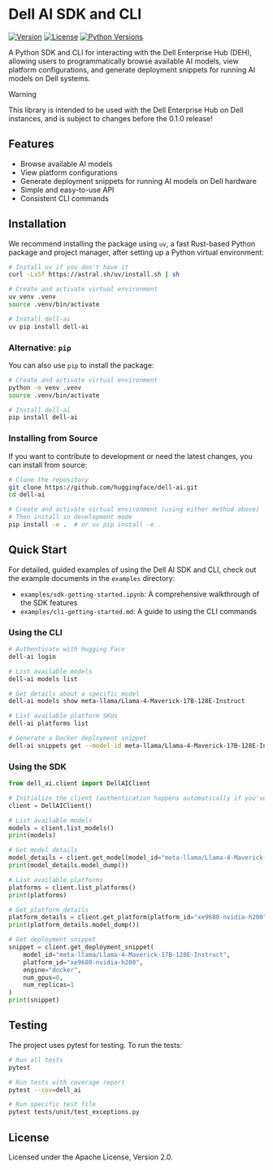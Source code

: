 # Dell AI SDK and CLI

[![Version](https://img.shields.io/badge/version-0.0.3-orange)](https://github.com/huggingface/dell-ai)
[![License](https://img.shields.io/badge/License-Apache_2.0-blue.svg)](https://opensource.org/licenses/Apache-2.0)
[![Python Versions](https://img.shields.io/badge/python-3.10%2B-blue)](https://www.python.org/downloads/)

A Python SDK and CLI for interacting with the Dell Enterprise Hub (DEH), allowing users to programmatically browse available AI models, view platform configurations, and generate deployment snippets for running AI models on Dell systems.

> [!WARNING]
> This library is intended to be used with the Dell Enterprise Hub on Dell instances,
> and is subject to changes before the 0.1.0 release!

## Features

- Browse available AI models
- View platform configurations
- Generate deployment snippets for running AI models on Dell hardware
- Simple and easy-to-use API
- Consistent CLI commands

## Installation

We recommend installing the package using `uv`, a fast Rust-based Python package and project manager, after setting up a Python virtual environment:

```bash
# Install uv if you don't have it
curl -LsSf https://astral.sh/uv/install.sh | sh

# Create and activate virtual environment
uv venv .venv
source .venv/bin/activate

# Install dell-ai
uv pip install dell-ai
```

### Alternative: `pip`

You can also use `pip` to install the package:

```bash
# Create and activate virtual environment
python -m venv .venv
source .venv/bin/activate

# Install dell-ai
pip install dell-ai
```

### Installing from Source

If you want to contribute to development or need the latest changes, you can install from source:

```bash
# Clone the repository
git clone https://github.com/huggingface/dell-ai.git
cd dell-ai

# Create and activate virtual environment (using either method above)
# Then install in development mode
pip install -e .  # or uv pip install -e .
```

## Quick Start

For detailed, guided examples of using the Dell AI SDK and CLI, check out the example documents in the `examples` directory:
- `examples/sdk-getting-started.ipynb`: A comprehensive walkthrough of the SDK features
- `examples/cli-getting-started.md`: A guide to using the CLI commands

### Using the CLI

```bash
# Authenticate with Hugging Face
dell-ai login

# List available models
dell-ai models list

# Get details about a specific model
dell-ai models show meta-llama/Llama-4-Maverick-17B-128E-Instruct

# List available platform SKUs
dell-ai platforms list

# Generate a Docker deployment snippet
dell-ai snippets get --model-id meta-llama/Llama-4-Maverick-17B-128E-Instruct --platform-id xe9680-nvidia-h200 --engine docker --gpus 8 --replicas 1
```

### Using the SDK

```python
from dell_ai.client import DellAIClient

# Initialize the client (authentication happens automatically if you've logged in via CLI)
client = DellAIClient()

# List available models
models = client.list_models()
print(models)

# Get model details
model_details = client.get_model(model_id="meta-llama/Llama-4-Maverick-17B-128E-Instruct")
print(model_details.model_dump())

# List available platforms
platforms = client.list_platforms()
print(platforms)

# Get platform details
platform_details = client.get_platform(platform_id="xe9680-nvidia-h200")
print(platform_details.model_dump())

# Get deployment snippet
snippet = client.get_deployment_snippet(
    model_id="meta-llama/Llama-4-Maverick-17B-128E-Instruct",
    platform_id="xe9680-nvidia-h200",
    engine="docker",
    num_gpus=8,
    num_replicas=1
)
print(snippet)
```

## Testing

The project uses pytest for testing. To run the tests:

```bash
# Run all tests
pytest

# Run tests with coverage report
pytest --cov=dell_ai

# Run specific test file
pytest tests/unit/test_exceptions.py
```

## License

Licensed under the Apache License, Version 2.0.
